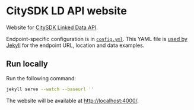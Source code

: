 # CitySDK LD API website

Website for [CitySDK Linked Data API](https://github.com/waagsociety/citysdk-ld).

Endpoint-specific configuration is in [`config.yml`](../../blob/gh-pages/_data/endpoint.yml). This YAML file is [used by Jekyll](http://jekyllrb.com/docs/datafiles/) for the endpoint URL, location and data examples.

## Run locally

Run the following command:

```bash
jekyll serve --watch --baseurl ''
```

The website will be available at [http://localhost:4000/](http://localhost:4000/).